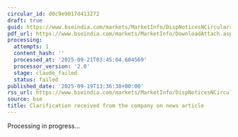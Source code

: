 ```yaml
---
circular_id: d0c9e9017d413272
draft: true
guid: https://www.bseindia.com/markets/MarketInfo/DispNoticesNCirculars.aspx?Noticeid={CFA3D677-A304-4F2E-AAFB-912136FAACC9}&noticeno=20250919-35&dt=09/19/2025&icount=35&totcount=44&flag=0
pdf_url: https://www.bseindia.com/markets/MarketInfo/DownloadAttach.aspx?id=20250919-35&attachedId=2be2c0c1-239c-4b8b-8671-cc9b50d6e57f
processing:
  attempts: 1
  content_hash: ''
  processed_at: '2025-09-21T03:45:04.604569'
  processor_version: '2.0'
  stage: claude_failed
  status: failed
published_date: '2025-09-19T13:36:38+00:00'
rss_url: https://www.bseindia.com/markets/MarketInfo/DispNoticesNCirculars.aspx?Noticeid={CFA3D677-A304-4F2E-AAFB-912136FAACC9}&noticeno=20250919-35&dt=09/19/2025&icount=35&totcount=44&flag=0
source: bse
title: Clarification received from the company on news article
---
```


Processing in progress...